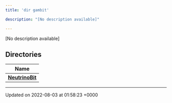 ```yaml
---
title: 'dir gambit'

description: "[No description available]"

---
```







[No description available]

## Directories

| Name           |
| -------------- |
| **[NeutrinoBit](/documentation/code/main/files/dir_0c1ae521bb24d4212a294c9b675d426e/#dir-neutrinobit)**  |






-------------------------------

Updated on 2022-08-03 at 01:58:23 +0000
